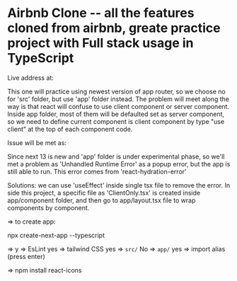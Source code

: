 # Airbnb Clone -- all the features cloned from airbnb, greate practice project with Full stack usage in TypeScript

Live address at:

This one will practice using newest version of app router, so we choose no for 'src' folder, but use 'app' folder instead. The problem will meet along the way is that react will confuse to use client component or server component. Inside app folder, most of them will be defaulted set as server component, so we need to define current component is client component by type "use client" at the top of each component code.

Issue will be met as:

Since next 13 is new and 'app' folder is under experimental phase, so we'll met a problem as 'Unhandled Runtime Error' as a popup error, but the app is still able to run. This error comes from 'react-hydration-error'

Solutions: we can use 'useEffect' inside single tsx file to remove the error. In side this project, a specific file as 'ClientOnly.tsx' is created inside app/component folder, and then go to app/layout.tsx file to wrap components by <ClientOnly> component.

=> to create app:

npx create-next-app --typescript

=> y => EsLint yes => tailwind CSS yes => `src/` No => `app/` yes => import alias (press enter)

=> npm install react-icons
